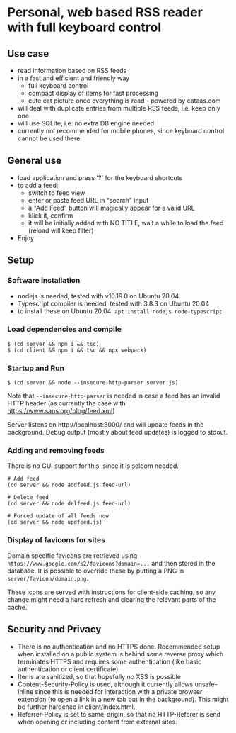 # Personal, web based RSS reader with full keyboard control

## Use case

- read information based on RSS feeds
- in a fast and efficient and friendly way
    - full keyboard control
    - compact display of items for fast processing
    - cute cat picture once everything is read - powered by cataas.com
- will deal with duplicate entries from multiple RSS feeds, i.e. keep only one
- will use SQLite, i.e. no extra DB engine needed
- currently not recommended for mobile phones, since keyboard control cannot be
  used there

## General use

- load application and press '?' for the keyboard shortcuts
- to add a feed: 
    - switch to feed view 
    - enter or paste feed URL in "search" input 
    - a "Add Feed" button will magically appear for a valid URL
    - klick it, confirm
    - it will be initially added with NO TITLE, wait a while to load the feed
      (reload will keep filter)
- Enjoy

## Setup

### Software installation

- nodejs is needed, tested with v10.19.0 on Ubuntu 20.04
- Typescript compiler is needed, tested with 3.8.3 on Ubuntu 20.04
- to install these on Ubuntu 20.04: `apt install nodejs node-typescript`

### Load dependencies and compile

    $ (cd server && npm i && tsc)
    $ (cd client && npm i && tsc && npx webpack)

### Startup and Run

    $ (cd server && node --insecure-http-parser server.js)

Note that `--insecure-http-parser` is needed in case a feed has an invalid
HTTP header (as currently the case with https://www.sans.org/blog/feed.xml)

Server listens on http://localhost:3000/ and will update feeds in the
background. Debug output (mostly about feed updates) is logged to stdout. 

### Adding and removing feeds

There is no GUI support for this, since it is seldom needed.

    # Add feed
    (cd server && node addfeed.js feed-url)

    # Delete feed
    (cd server && node delfeed.js feed-url)

    # Forced update of all feeds now
    (cd server && node updfeed.js)


### Display of favicons for sites

Domain specific favicons are retrieved using
`https://www.google.com/s2/favicons?domain=...` and then stored in the database.
It is possible to override these by putting a PNG in `server/favicon/domain.png`.

These icons are served with instructions for client-side caching, so any change
might need a hard refresh and clearing the relevant parts of the cache.


## Security and Privacy

- There is no authentication and no HTTPS done. Recommended setup when installed
  on a public system is behind some reverse proxy which terminates HTTPS and
  requires some authentication (like basic authentication or client certificate).
- Items are sanitized, so that hopefully no XSS is possible
- Content-Security-Policy is used, although it currently allows unsafe-inline
  since this is needed for interaction with a private browser extension (to open
  a link in a new tab but in the background). This might be further hardened in
  client/index.html.
- Referrer-Policy is set to same-origin, so that no HTTP-Referer is send when
  opening or including content from external sites.

